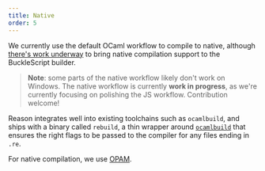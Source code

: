 ```yaml
---
title: Native
order: 5
---
```


We currently use the default OCaml workflow to compile to native, although [there's work underway](https://github.com/bsansouci/bsb-native) to bring native compilation support to the BuckleScript builder.

> **Note**: some parts of the native workflow likely don't work on Windows. The native workflow is currently **work in progress**, as we're currently focusing on polishing the JS workflow. Contribution welcome!

Reason integrates well into existing toolchains such as `ocamlbuild`, and ships
with a binary called `rebuild`, a thin wrapper around [`ocamlbuild`](https://ocaml.org/learn/tutorials/ocamlbuild/)
that ensures the right flags to be passed to the compiler for any files ending
in `.re`.

For native compilation, we use [OPAM](https://opam.ocaml.org).
